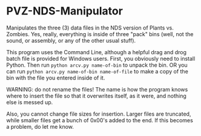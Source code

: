 # PVZ-NDS-Manipulator
Manipulates the three (3) data files in the NDS version of Plants vs. Zombies. Yes, really, everything is inside of three "pack" bins (well, not the sound, or assembly,
or any of the other usual stuff).

This program uses the Command Line, although a helpful drag and drog batch file is provided for Windows users. First, you obviously need to install Python. Then run
```python arcv.py name-of-bin``` to unpack the bin. OR you can run ```python arcv.py name-of-bin name-of-file``` to make a copy of the bin with the file you entered
inside of it.

WARNING: do not rename the files! The name is how the program knows where to insert the file so that it overwrites itself, as it were,
and nothing else is messed up.

Also, you cannot change file sizes for insertion. Larger files are truncated, while smaller files get a bunch of 0x00's added to the end. If this becomes a problem, do 
let me know.
